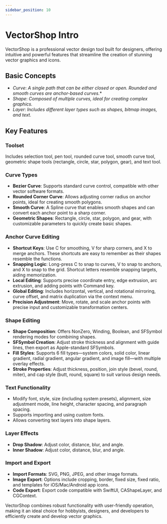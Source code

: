 ```yaml
---
sidebar_position: 10
---
```


# VectorShop Intro

VectorShop is a professional vector design tool built for designers, offering intuitive and powerful features that streamline the creation of stunning vector graphics and icons.

## Basic Concepts

- *Curve*: *A single path that can be either closed or open. Rounded and smooth curves are anchor-based curves.**
- *Shape*: *Composed of multiple curves, ideal for creating complex graphics.*
- *Layer*: *Includes different layer types such as shapes, bitmap images, and text.*

## Key Features

### Toolset
Includes selection tool, pen tool, rounded curve tool, smooth curve tool, geometric shape tools (rectangle, circle, star, polygon, gear), and text tool.

### Curve Types

- **Bezier Curve**: Supports standard curve control, compatible with other vector software formats.
- **Rounded Corner Curve**: Allows adjusting corner radius on anchor points, ideal for creating smooth polygons.
- **Smooth Curve**: A Spline curve that enables smooth shapes and can convert each anchor point to a sharp corner.
- **Geometric Shapes**: Rectangle, circle, star, polygon, and gear, with customizable parameters to quickly create basic shapes.

### Anchor Curve Editing

- **Shortcut Keys**: Use C for smoothing, V for sharp corners, and X to merge anchors. These shortcuts are easy to remember as their shapes resemble the functions.
- **Snapping Logic**: Long-press C to snap to curves, V to snap to anchors, and X to snap to the grid. Shortcut letters resemble snapping targets, aiding memorization.
- **Local Editing**: Supports precise coordinate entry, edge extrusion, arc extrusion, and adding points with Command key.
- **Global Editing**: Includes horizontal, vertical, and rotational mirroring, curve offset, and matrix duplication via the context menu.
- **Precision Adjustment**: Move, rotate, and scale anchor points with precise input and customizable transformation centers.

### Shape Editing

- **Shape Composition**: Offers NonZero, Winding, Boolean, and SFSymbol rendering modes for combining shapes.
- **SFSymbol Creation**: Adjust stroke thickness and alignment with guide lines, then export as Apple-standard SFSymbols.
- **Fill Styles**: Supports 6 fill types—system colors, solid color, linear gradient, radial gradient, angular gradient, and image fill—with multiple overlay effects.
- **Stroke Properties**: Adjust thickness, position, join style (bevel, round, miter), and cap style (butt, round, square) to suit various design needs.

### Text Functionality

- Modify font, style, size (including system presets), alignment, size adjustment mode, line height, character spacing, and paragraph spacing.
- Supports importing and using custom fonts.
- Allows converting text layers into shape layers.

### Layer Effects

- **Drop Shadow**: Adjust color, distance, blur, and angle.
- **Inner Shadow**: Adjust color, distance, blur, and angle.

### Import and Export

- **Import Formats**: SVG, PNG, JPEG, and other image formats.
- **Image Export**: Options include cropping, border, fixed size, fixed ratio, and templates for iOS/Mac/Android app icons.
- **Code Export**: Export code compatible with SwiftUI, CAShapeLayer, and CGContext.

VectorShop combines robust functionality with user-friendly operation, making it an ideal choice for hobbyists, designers, and developers to efficiently create and develop vector graphics.